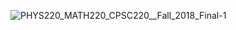 ![PHYS220_MATH220_CPSC220__Fall_2018_Final-1](https://user-images.githubusercontent.com/42781627/123527129-e9708700-d691-11eb-8d77-78282360659e.png)
